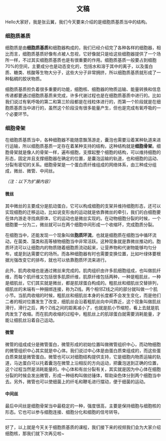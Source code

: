 <h2 align = "center">文稿</h2>

Hello大家好，我是张云翼，我们今天要来介绍的是细胞质基质当中的结构。

### 细胞质基质

细胞质是由**细胞质基质**和细胞器构成的，我们已经介绍完了各种各样的细胞器，相比而言，细胞质基质好像有点被人忽视，它好像就只是给这些细胞器提供了一个场所一样，不过其实细胞质基质也是有很重要的作用。细胞质基质一般要占到细胞70%的空间，主要成分也是动态变化的，包括水和溶于其中的离子，以及蛋白质、糖类、核酸等生物大分子，这些大分子非常拥挤，所以细胞质基质就形成了一种黏稠的胶状物质。

细胞质基质担负着很多重要的功能，细胞核、细胞器的物质运输、能量转换和信息传递都要通过细胞质基质来完成，许多代谢过程也是在细胞质基质中进行的。比如我们说过有氧呼吸的第二和第三阶段都是在线粒体进行的，而第一个阶段就是在细胞质基质当中进行的，虽然这个阶段没有很多能量产生，但也是完成有氧呼吸的一个必要环节。

### 细胞骨架

在细胞质基质当中，各种细胞器不能随意飘荡游走，囊泡也需要沿着某种轨道来进行运输，所以细胞质基质一定存在着某种支持的结构，这种结构就是**细胞骨架**。细胞骨架就是像人的骨架一样，遍布细胞，支撑起整个细胞的结构，可以维持细胞的形态，固定并且支撑细胞器在确定的位置，是囊泡运输的轨道，也和细胞的运动、分裂有密切的关系。细胞骨架是一个蛋白质纤维组成的网络体系，由三种成分组成，微丝、微管、中间丝。

*（注：以下为扩展内容）*

#### 微丝

其中微丝的主要成分是肌动蛋白，它可以构成细胞的支架并维持细胞形态，还可以实现细胞的迁移运动，比如说变形虫的运动就是依靠微丝的牵引，我们的白细胞要在体内游走寻找病原体，它的运动也是微丝实现的。在动物细胞分裂的时候，一个细胞要一分为二，微丝就可以在两个细胞中间形成一个收缩环，完成胞质分裂。

在细胞当中，还能发现一个现象叫做**胞质环流**，也就是细胞质在细胞当中循环流动，在菌类、藻类和高等植物细胞当中非常活跃。这种现象就是靠微丝推动的。胞质环流可以让细胞内的物质随着细胞质流动起来，让营养物和代谢物能够均匀分布，或是到达需要它的场所。而各种细胞器有时也需要变换位置，比如叶绿体要根据光强改变它的排布，就也可以依靠胞质环流来进行。

此外，肌肉收缩也是通过微丝来完成的。肌肉组织由许多肌细胞组成，也叫做肌纤维，而每个肌纤维又包括很多肌原纤维，肌原纤维包括两种，一种是粗肌丝，一种是细肌丝，它们其实就是微丝，都是肌球蛋白构成的。粗肌丝和细肌丝交替排列，细肌丝的末端有一种捆绑连接，称为Z线。两个相邻Z线之间的部分就叫做一个肌小节。当肌肉收缩的时候，粗肌丝和细肌丝本身的长度都不会发生变化，而是他们二者的相对位置发生了改变，细肌丝会沿着粗肌丝向中间靠近，这个现象叫做肌丝滑行，滑行之后，两个Z线之间的距离减小了，也就是肌小节缩短，看上去就是肌肉发生了收缩。而在肌肉收缩的过程中，粗肌丝上的肌球蛋白就需要消耗能量，才能让细肌丝沿着自己运动。

#### 微管

微管的组成成分是微管蛋白，微管形成的初始位置叫做微管组织中心，而动物细胞的微管组织中心其实就是中心体。我们说过中心体是由蛋白质束组成的，而这些蛋白质束就是微管蛋白。微管也可以对细胞结构提供支持，它是细胞内物质运输的轨道，马达蛋白可以托着囊泡在微管上沿相反的方向运动，把囊泡送到正确的位置，这个过程当然是消耗能量的。中心体和有丝分裂有关，其实就是因为中心体在细胞分裂的时候会发出微管，形成一种结构叫做纺锤体，帮助染色体分到两个细胞当中去。另外，微管也可以使细菌上的纤毛和鞭毛进行摆动，便于细菌的运动。

#### 中间丝

最后中间丝是细胞骨架当中最稳定的一种，强度很高，主要是保持细胞与细胞核的形态。它也可以参与细胞连接、细胞分化和细胞的信号转导。

----

好了，以上就是今天关于细胞质基质的课程，我们接下来的视频我们会为大家介绍细胞核，那我们就下次再见啦~